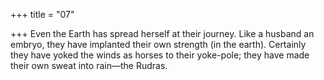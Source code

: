 +++
title = "07"

+++
Even the Earth has spread herself at their journey. Like a husband an  embryo, they have implanted their own strength (in the earth).
Certainly they have yoked the winds as horses to their yoke-pole; they  have made their own sweat into rain—the Rudras.